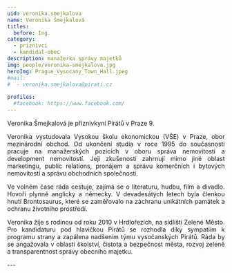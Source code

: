```yaml
---
uid: veronika.smejkalova
name: Veronika Šmejkalová
titles:
  before: Ing.
category:
  - priznivci
  - kandidat-obec
description: manažerka správy majetků
img: people/veronika-smejkalova.jpg
heroImg: Prague_Vysocany_Town_Hall.jpeg
#mail:
#  - veronika.smejkalova@pirati.cz
 
profiles:
  #facebook: https://www.facebook.com/
---
```

<p style='text-align: justify;'>
Veronika Šmejkalová je příznivkyní Pirátů v Praze 9</a>.
</p><p style='text-align: justify;'>
Veronika vystudovala Vysokou školu ekonomickou (VŠE) v Praze, obor mezinárodní obchod. Od ukončení studia v roce 1995 do současnosti pracuje na manažerských pozicích v oboru správa nemovitostí a development nemovitostí. Její zkušenosti zahrnují mimo jiné oblast marketingu, public relations, pronájem a správu komerčních i bytových nemovitostí a správu obchodních společností.
</p><p style='text-align: justify;'>
Ve volném čase ráda cestuje, zajímá se o literaturu, hudbu, film a divadlo. Hovoří plynně anglicky a německy. V devadesátých letech byla členkou hnutí Brontosaurus, které se zaměřovalo na záchranu unikátních památek a ochranu životního prostředí. 
</p><p style='text-align: justify;'>
Veronika žije s rodinou od roku 2010 v Hrdlořezích, na sídlišti Zelené Město. Pro kandidaturu pod hlavičkou Pirátů se rozhodla díky sympatiím k programu strany a zapálena nadšením týmu vysočanských Pirátů.  Ráda by se angažovala v oblasti školství, čistota a bezpečnost města, rozvoj zeleně a transparentnost správy obecního majetku.
</p>
---